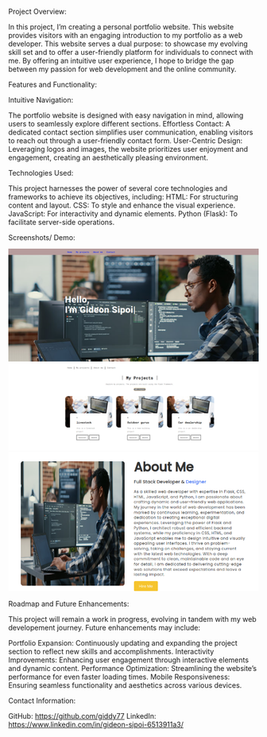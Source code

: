 Project Overview:


In this project, I’m creating a personal portfolio website. This website provides visitors with an engaging introduction to my portfolio as a web developer. This website serves a dual purpose: to showcase my evolving skill set and to offer a user-friendly platform for individuals to connect with me. By offering an intuitive user experience, I hope to bridge the gap between my passion for web development and the online community.

Features and Functionality:

Intuitive Navigation:

The portfolio website is designed with easy navigation in mind, allowing users to seamlessly explore different sections.
Effortless Contact: A dedicated contact section simplifies user communication, enabling visitors to reach out through a user-friendly contact form.
User-Centric Design: Leveraging logos and images, the website prioritizes user enjoyment and engagement, creating an aesthetically pleasing environment.


Technologies Used:

This project harnesses the power of several core technologies and frameworks to achieve its objectives, including:
HTML: For structuring content and layout.
CSS: To style and enhance the visual experience.
JavaScript: For interactivity and dynamic elements.
Python (Flask): To facilitate server-side operations.

Screenshots/ Demo:

![demo1](static/assets/homepagee.png)
![demo1](static/assets/projects.PNG)
![demo1](static/assets/about.PNG)


Roadmap and Future Enhancements:

This project will remain a work in progress, evolving in tandem with my web developement journey. Future enhancements may include:

Portfolio Expansion: Continuously updating and expanding the project section to reflect new skills and accomplishments.
Interactivity Improvements: Enhancing user engagement through interactive elements and dynamic content.
Performance Optimization: Streamlining the website’s performance for even faster loading times.
Mobile Responsiveness: Ensuring seamless functionality and aesthetics across various devices.

Contact Information:

GitHub: https://github.com/giddy77
LinkedIn: https://www.linkedin.com/in/gideon-sipoi-6513911a3/
